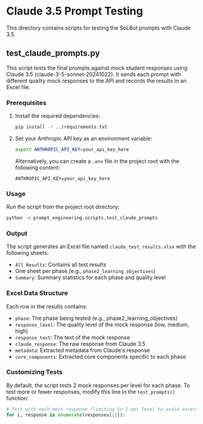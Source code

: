 # Claude 3.5 Prompt Testing

This directory contains scripts for testing the SoLBot prompts with Claude 3.5.

## test_claude_prompts.py

This script tests the final prompts against mock student responses using Claude 3.5 (claude-3-5-sonnet-20241022). It sends each prompt with different quality mock responses to the API and records the results in an Excel file.

### Prerequisites

1. Install the required dependencies:
   ```bash
   pip install -r ../requirements.txt
   ```

2. Set your Anthropic API key as an environment variable:
   ```bash
   export ANTHROPIC_API_KEY=your_api_key_here
   ```
   
   Alternatively, you can create a `.env` file in the project root with the following content:
   ```
   ANTHROPIC_API_KEY=your_api_key_here
   ```

### Usage

Run the script from the project root directory:
```bash
python -m prompt_engineering.scripts.test_claude_prompts
```

### Output

The script generates an Excel file named `claude_test_results.xlsx` with the following sheets:
- `All Results`: Contains all test results
- One sheet per phase (e.g., `phase2_learning_objectives`)
- `Summary`: Summary statistics for each phase and quality level

### Excel Data Structure

Each row in the results contains:
- `phase`: The phase being tested (e.g., phase2_learning_objectives)
- `response_level`: The quality level of the mock response (low, medium, high)
- `response_text`: The text of the mock response
- `claude_response`: The raw response from Claude 3.5
- `metadata`: Extracted metadata from Claude's response
- `core_components`: Extracted core components specific to each phase

### Customizing Tests

By default, the script tests 2 mock responses per level for each phase. To test more or fewer responses, modify this line in the `test_prompts()` function:
```python
# Test with each mock response (limiting to 2 per level to avoid excessive API calls)
for i, response in enumerate(responses[:2]):
``` 